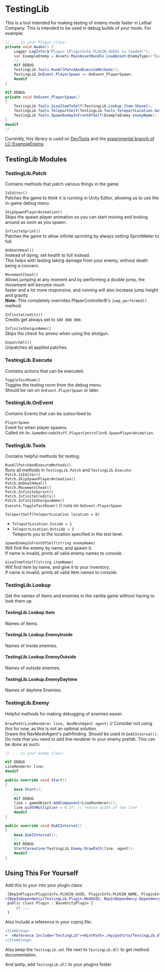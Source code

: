 # TestingLib

This is a tool intended for making testing of enemy mods faster in Lethal Company. This is intended to be used in debug builds of your mods. For example:

```cs
// ... in your Plugin class:
private void Awake() {
    Logger.LogInfo($"Plugin {PluginInfo.PLUGIN_GUID} is loaded!");
    var ExampleEnemy = Assets.MainAssetBundle.LoadAsset<EnemyType>("ExampleEnemy");
    // ...
    #if DEBUG
    TestingLib.Tools.RunAllPatchAndExecuteMethods();
    TestingLib.OnEvent.PlayerSpawn += OnEvent_PlayerSpawn;
    #endif
}

#if DEBUG
private void OnEvent_PlayerSpawn()
{
    TestingLib.Tools.GiveItemToSelf(TestingLib.Lookup.Item.Shovel);
    TestingLib.Tools.TeleportSelf(TestingLib.Tools.TeleportLocation.Outside);
    TestingLib.Tools.SpawnEnemyInFrontOfSelf(ExampleEnemy.enemyName);
}
#endif
// ...
```

Currently, this library is used on [DevTools](https://thunderstore.io/c/lethal-company/p/Hamunii/DevTools/) and the [experimental branch of LC-ExampleEnemy](https://github.com/Hamunii/LC-ExampleEnemy/tree/experimental).

## TestingLib Modules

### TestingLib.Patch

Contains methods that patch various things in the game.

`IsEditor()`  
Patches the game to think it is running in Unity Editor, allowing us to use the in-game debug menu.

`SkipSpawnPlayerAnimation()`  
Skips the spawn player animation so you can start moving and looking around as soon as you spawn.

`InfiniteSprint()`  
Patches the game to allow infinite sprinting by always setting SprintMeter to full.

`OnDeathHeal()`  
Instead of dying, set health to full instead.  
This helps with testing taking damage from your enemy, without death being a concern.

`MovementCheat()`  
Allows jumping at any moment and by performing a double jump, the movement will become much  
faster and a lot more responsive, and running will also increase jump height and gravity.  
**Note:** This completely overrides PlayerControllerB's `Jump_performed()` method.

`InfiniteCredits()`  
Credits get always set to `100 000 000`.

`InfiniteShotgunAmmo()`  
Skips the check for ammo when using the shotgun.

`UnpatchAll()`  
Unpatches all applied patches.

### TestingLib.Execute

Contains actions that can be executed.

`ToggleTestRoom()`  
Toggles the testing room from the debug menu.  
Should be ran on `OnEvent.PlayerSpawn` or later.

### TestingLib.OnEvent

Contains Events that can be subscribed to.

`PlayerSpawn`  
Event for when player spawns.  
Called on `On.GameNetcodeStuff.PlayerControllerB.SpawnPlayerAnimation`.

### TestingLib.Tools

Contains helpful methods for testing.

`RunAllPatchAndExecuteMethods()`  
Runs all methods in `TestingLib.Patch` and `TestingLib.Execute`:  
`Patch.IsEditor()`  
`Patch.SkipSpawnPlayerAnimation()`  
`Patch.OnDeathHeal()`  
`Patch.MovementCheat()`  
`Patch.InfiniteSprint()`  
`Patch.InfiniteCredits()`  
`Patch.InfiniteShotgunAmmo()`  
`Execute.ToggleTestRoom()` // runs on `OnEvent.PlayerSpawn`

`TeleportSelf(TeleportLocation location = 0)`  
- `TeleportLocation.Inside = 1`
- `TeleportLocation.Outside = 2`  
Teleports you to the location specified in the test level.

`SpawnEnemyInFrontOfSelf(string enemyName)`  
Will find the enemy by name, and spawn it.  
If name is invalid, prints all valid enemy names to console.

`GiveItemToSelf(string itemName)`  
Will find item by name, and give it to your inventory.  
If name is invalid, prints all valid item names to console.

### TestingLib.Lookup

Get the names of items and enemies in the vanilla game without having to look them up.

#### TestingLib.Lookup.Item
Names of items.
#### TestingLib.Lookup.EnemyInside
Names of inside enemies.
#### TestingLib.Lookup.EnemyOutside
Names of outside enemies.
#### TestingLib.Lookup.EnemyDaytime
Names of daytime Enemies.

### TestingLib.Enemy

Helpful methods for making debugging of enemies easier.

`DrawPath(LineRenderer line, NavMeshAgent agent)` // Consider not using this for now, as this is not an optimal solution.  
Draws the NavMeshAgent's pathfinding. Should be used in `DoAIInterval()`. Do note that you need to add line renderer in your enemy prefab. This can be done as such:
```cs
// ... in your enemy class:

#if DEBUG
LineRenderer line;
#endif

public override void Start()
{
    base.Start();
    // ...
    #if DEBUG
    line = gameObject.AddComponent<LineRenderer>();
    line.widthMultiplier = 0.2f; // reduce width of the line
    #endif
}

public override void DoAIInterval()
{
    base.DoAIInterval();
    // ...
    #if DEBUG
    StartCoroutine(TestingLib.Enemy.DrawPath(line, agent));
    #endif
}
```

## Using This For Yourself

Add this to your into your plugin class:

```diff
 [BepInPlugin(PluginInfo.PLUGIN_GUID, PluginInfo.PLUGIN_NAME, PluginInfo.PLUGIN_VERSION)]
+[BepInDependency(TestingLib.Plugin.ModGUID, BepInDependency.DependencyFlags.SoftDependency)] 
 public class Plugin : BaseUnityPlugin {
     // ...
 }
```
Also include a reference in your csproj file:

```diff
<ItemGroup>
+  <Reference Include="TestingLib"><HintPath>./my/path/to/TestingLib.dll</HintPath></Reference>
</ItemGroup>
```
Also keep the `TestingLib.xml` file next to `TestingLib.dll` to get method documentation.

And lastly, add `TestingLib.dll` to your plugins folder.